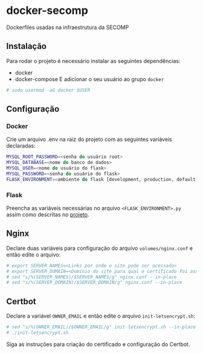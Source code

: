 # docker-secomp
Dockerfiles usadas na infraestrutura da SECOMP

## Instalação
Para rodar o projeto é necessário instalar as seguintes dependências:
- docker
- docker-compose
E adicionar o seu usuário ao grupo `docker`
```bash
# sudo usermod -aG docker $USER
```

## Configuração
### Docker
Crie um arquivo .env na raiz do projeto com as seguintes variáveis declaradas:
```bash
MYSQL_ROOT_PASSWORD=<senha do usuário root>
MYSQL_DATABASE=<nome do banco de dados>
MYSQL_USER=<nome do usuário do flask>
MYSQL_PASSWORD=<senha do usuário do flask>
FLASK_ENVIRONMENT=<ambiente do flask [development, production, default]>
```
### Flask
Preencha as variáveis necessárias no arquivo `<FLASK_ENVIRONMENT>.py` assim como descritas no [projeto](https://github.com/secompufscar/site-secomp).

## Nginx
Declare duas variáveis para configuração do arquivo `volumes/nginx.conf` e então edite o arquivo:
```bash
# export SERVER_NAMES=<Links por onde o site pode ser acessado>
# export SERVER_DOMAIN=<Domínio do site para qual o certificado foi assinado>
# sed "s/%(SERVER_NAMES)/$SERVER_NAMES/g" nginx.conf --in-place
# sed "s/%(SERVER_DOMAIN)/$SERVER_DOMAIN/g" nginx.conf --in-place
```

## Certbot
Declare a variável `OWNER_EMAIL` e então edite o arquivo `init-letsencrypt.sh`:
```bash
# sed "s/%(OWNER_EMAIL)/$OWNER_EMAIL/g" init-letsencrypt.sh --in-place
# ./init-letsencrypt.sh
```
Siga as instruções para criação do certificado e configuração do Certbot.




